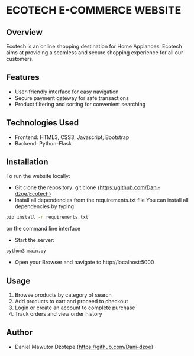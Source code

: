 # ECOTECH E-COMMERCE WEBSITE

## Overview
Ecotech is an online shopping destination for Home Appiances. Ecotech aims 
at providing a seamless and secure shopping experience for all our customers.

## Features
- User-friendly interface for easy navigation
- Secure payment gateway for safe transactions
- Product filtering and sorting for convenient searching

## Technologies Used
- Frontend: HTML3, CSS3, Javascript, Bootstrap
- Backend: Python-Flask


## Installation
To run the website locally:

- Git clone the repository: git clone {https://github.com/Dani-dzoe/Ecotech}
- Install all dependencies from the requirements.txt file
You can install all dependencies by typing 
```bash
pip install -r requirements.txt
```
on the command line interface
- Start the server:
```bash
python3 main.py
```
- Open your Browser and navigate to http://localhost:5000

## Usage

1. Browse products by category of search
2. Add products to cart and proceed to checkout
3. Login or create an account to complete purchase
4. Track orders and view order history

## Author

- Daniel Mawutor Dzotepe
  {https://github.com/Dani-dzoe}


